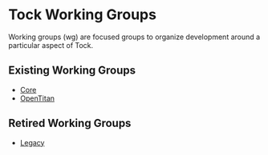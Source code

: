 Tock Working Groups
===================

Working groups (wg) are focused groups to organize development around a
particular aspect of Tock.

Existing Working Groups
-----------------------

- [Core](core/README.md)
- [OpenTitan](opentitan/README.md)


Retired Working Groups
----------------------

- [Legacy](legacy/README.md)

